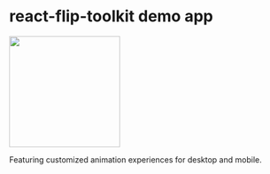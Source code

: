 # react-flip-toolkit demo app

<img src="../../example-assets/swipe.gif" width="200px">

Featuring customized animation experiences for desktop and mobile.
